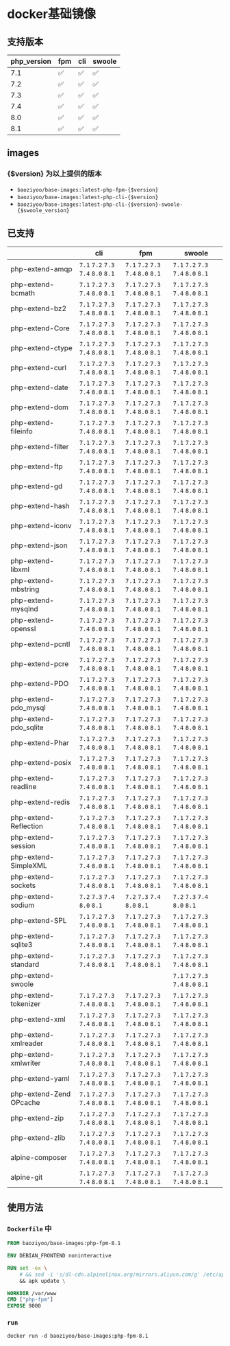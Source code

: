 # docker基础镜像

## 支持版本

| php_version | fpm | cli | swoole |
|-------------|-----|-----|--------|
| 7.1         | ✅   | ✅   | ✅      |
| 7.2         | ✅   | ✅   | ✅      |
| 7.3         | ✅   | ✅   | ✅      |
| 7.4         | ✅   | ✅   | ✅      |
| 8.0         | ✅   | ✅   | ✅      |
| 8.1         | ✅   | ✅   | ✅      |

## images

### {$version} 为以上提供的版本

* `baoziyoo/base-images:latest-php-fpm-{$version}`
* `baoziyoo/base-images:latest-php-cli-{$version}`
* `baoziyoo/base-images:latest-php-cli-{$version}-swoole-{$swoole_version}`

## 已支持

|                         | cli                                 | fpm                                 | swoole                              |
|-------------------------|-------------------------------------|-------------------------------------|-------------------------------------|
| php-extend-amqp         | `7.1` `7.2` `7.3` `7.4` `8.0` `8.1` | `7.1` `7.2` `7.3` `7.4` `8.0` `8.1` | `7.1` `7.2` `7.3` `7.4` `8.0` `8.1` | 
| php-extend-bcmath       | `7.1` `7.2` `7.3` `7.4` `8.0` `8.1` | `7.1` `7.2` `7.3` `7.4` `8.0` `8.1` | `7.1` `7.2` `7.3` `7.4` `8.0` `8.1` | 
| php-extend-bz2          | `7.1` `7.2` `7.3` `7.4` `8.0` `8.1` | `7.1` `7.2` `7.3` `7.4` `8.0` `8.1` | `7.1` `7.2` `7.3` `7.4` `8.0` `8.1` | 
| php-extend-Core         | `7.1` `7.2` `7.3` `7.4` `8.0` `8.1` | `7.1` `7.2` `7.3` `7.4` `8.0` `8.1` | `7.1` `7.2` `7.3` `7.4` `8.0` `8.1` | 
| php-extend-ctype        | `7.1` `7.2` `7.3` `7.4` `8.0` `8.1` | `7.1` `7.2` `7.3` `7.4` `8.0` `8.1` | `7.1` `7.2` `7.3` `7.4` `8.0` `8.1` | 
| php-extend-curl         | `7.1` `7.2` `7.3` `7.4` `8.0` `8.1` | `7.1` `7.2` `7.3` `7.4` `8.0` `8.1` | `7.1` `7.2` `7.3` `7.4` `8.0` `8.1` | 
| php-extend-date         | `7.1` `7.2` `7.3` `7.4` `8.0` `8.1` | `7.1` `7.2` `7.3` `7.4` `8.0` `8.1` | `7.1` `7.2` `7.3` `7.4` `8.0` `8.1` | 
| php-extend-dom          | `7.1` `7.2` `7.3` `7.4` `8.0` `8.1` | `7.1` `7.2` `7.3` `7.4` `8.0` `8.1` | `7.1` `7.2` `7.3` `7.4` `8.0` `8.1` | 
| php-extend-fileinfo     | `7.1` `7.2` `7.3` `7.4` `8.0` `8.1` | `7.1` `7.2` `7.3` `7.4` `8.0` `8.1` | `7.1` `7.2` `7.3` `7.4` `8.0` `8.1` | 
| php-extend-filter       | `7.1` `7.2` `7.3` `7.4` `8.0` `8.1` | `7.1` `7.2` `7.3` `7.4` `8.0` `8.1` | `7.1` `7.2` `7.3` `7.4` `8.0` `8.1` | 
| php-extend-ftp          | `7.1` `7.2` `7.3` `7.4` `8.0` `8.1` | `7.1` `7.2` `7.3` `7.4` `8.0` `8.1` | `7.1` `7.2` `7.3` `7.4` `8.0` `8.1` | 
| php-extend-gd           | `7.1` `7.2` `7.3` `7.4` `8.0` `8.1` | `7.1` `7.2` `7.3` `7.4` `8.0` `8.1` | `7.1` `7.2` `7.3` `7.4` `8.0` `8.1` | 
| php-extend-hash         | `7.1` `7.2` `7.3` `7.4` `8.0` `8.1` | `7.1` `7.2` `7.3` `7.4` `8.0` `8.1` | `7.1` `7.2` `7.3` `7.4` `8.0` `8.1` | 
| php-extend-iconv        | `7.1` `7.2` `7.3` `7.4` `8.0` `8.1` | `7.1` `7.2` `7.3` `7.4` `8.0` `8.1` | `7.1` `7.2` `7.3` `7.4` `8.0` `8.1` | 
| php-extend-json         | `7.1` `7.2` `7.3` `7.4` `8.0` `8.1` | `7.1` `7.2` `7.3` `7.4` `8.0` `8.1` | `7.1` `7.2` `7.3` `7.4` `8.0` `8.1` | 
| php-extend-libxml       | `7.1` `7.2` `7.3` `7.4` `8.0` `8.1` | `7.1` `7.2` `7.3` `7.4` `8.0` `8.1` | `7.1` `7.2` `7.3` `7.4` `8.0` `8.1` | 
| php-extend-mbstring     | `7.1` `7.2` `7.3` `7.4` `8.0` `8.1` | `7.1` `7.2` `7.3` `7.4` `8.0` `8.1` | `7.1` `7.2` `7.3` `7.4` `8.0` `8.1` | 
| php-extend-mysqlnd      | `7.1` `7.2` `7.3` `7.4` `8.0` `8.1` | `7.1` `7.2` `7.3` `7.4` `8.0` `8.1` | `7.1` `7.2` `7.3` `7.4` `8.0` `8.1` | 
| php-extend-openssl      | `7.1` `7.2` `7.3` `7.4` `8.0` `8.1` | `7.1` `7.2` `7.3` `7.4` `8.0` `8.1` | `7.1` `7.2` `7.3` `7.4` `8.0` `8.1` | 
| php-extend-pcntl        | `7.1` `7.2` `7.3` `7.4` `8.0` `8.1` | `7.1` `7.2` `7.3` `7.4` `8.0` `8.1` | `7.1` `7.2` `7.3` `7.4` `8.0` `8.1` | 
| php-extend-pcre         | `7.1` `7.2` `7.3` `7.4` `8.0` `8.1` | `7.1` `7.2` `7.3` `7.4` `8.0` `8.1` | `7.1` `7.2` `7.3` `7.4` `8.0` `8.1` | 
| php-extend-PDO          | `7.1` `7.2` `7.3` `7.4` `8.0` `8.1` | `7.1` `7.2` `7.3` `7.4` `8.0` `8.1` | `7.1` `7.2` `7.3` `7.4` `8.0` `8.1` | 
| php-extend-pdo_mysql    | `7.1` `7.2` `7.3` `7.4` `8.0` `8.1` | `7.1` `7.2` `7.3` `7.4` `8.0` `8.1` | `7.1` `7.2` `7.3` `7.4` `8.0` `8.1` | 
| php-extend-pdo_sqlite   | `7.1` `7.2` `7.3` `7.4` `8.0` `8.1` | `7.1` `7.2` `7.3` `7.4` `8.0` `8.1` | `7.1` `7.2` `7.3` `7.4` `8.0` `8.1` | 
| php-extend-Phar         | `7.1` `7.2` `7.3` `7.4` `8.0` `8.1` | `7.1` `7.2` `7.3` `7.4` `8.0` `8.1` | `7.1` `7.2` `7.3` `7.4` `8.0` `8.1` | 
| php-extend-posix        | `7.1` `7.2` `7.3` `7.4` `8.0` `8.1` | `7.1` `7.2` `7.3` `7.4` `8.0` `8.1` | `7.1` `7.2` `7.3` `7.4` `8.0` `8.1` | 
| php-extend-readline     | `7.1` `7.2` `7.3` `7.4` `8.0` `8.1` | `7.1` `7.2` `7.3` `7.4` `8.0` `8.1` | `7.1` `7.2` `7.3` `7.4` `8.0` `8.1` | 
| php-extend-redis        | `7.1` `7.2` `7.3` `7.4` `8.0` `8.1` | `7.1` `7.2` `7.3` `7.4` `8.0` `8.1` | `7.1` `7.2` `7.3` `7.4` `8.0` `8.1` | 
| php-extend-Reflection   | `7.1` `7.2` `7.3` `7.4` `8.0` `8.1` | `7.1` `7.2` `7.3` `7.4` `8.0` `8.1` | `7.1` `7.2` `7.3` `7.4` `8.0` `8.1` | 
| php-extend-session      | `7.1` `7.2` `7.3` `7.4` `8.0` `8.1` | `7.1` `7.2` `7.3` `7.4` `8.0` `8.1` | `7.1` `7.2` `7.3` `7.4` `8.0` `8.1` | 
| php-extend-SimpleXML    | `7.1` `7.2` `7.3` `7.4` `8.0` `8.1` | `7.1` `7.2` `7.3` `7.4` `8.0` `8.1` | `7.1` `7.2` `7.3` `7.4` `8.0` `8.1` | 
| php-extend-sockets      | `7.1` `7.2` `7.3` `7.4` `8.0` `8.1` | `7.1` `7.2` `7.3` `7.4` `8.0` `8.1` | `7.1` `7.2` `7.3` `7.4` `8.0` `8.1` | 
| php-extend-sodium       | `7.2` `7.3` `7.4` `8.0` `8.1`       | `7.2` `7.3` `7.4` `8.0` `8.1`       | `7.2` `7.3` `7.4` `8.0` `8.1`       | 
| php-extend-SPL          | `7.1` `7.2` `7.3` `7.4` `8.0` `8.1` | `7.1` `7.2` `7.3` `7.4` `8.0` `8.1` | `7.1` `7.2` `7.3` `7.4` `8.0` `8.1` | 
| php-extend-sqlite3      | `7.1` `7.2` `7.3` `7.4` `8.0` `8.1` | `7.1` `7.2` `7.3` `7.4` `8.0` `8.1` | `7.1` `7.2` `7.3` `7.4` `8.0` `8.1` | 
| php-extend-standard     | `7.1` `7.2` `7.3` `7.4` `8.0` `8.1` | `7.1` `7.2` `7.3` `7.4` `8.0` `8.1` | `7.1` `7.2` `7.3` `7.4` `8.0` `8.1` | 
| php-extend-swoole       |                                     |                                     | `7.1` `7.2` `7.3` `7.4` `8.0` `8.1` | 
| php-extend-tokenizer    | `7.1` `7.2` `7.3` `7.4` `8.0` `8.1` | `7.1` `7.2` `7.3` `7.4` `8.0` `8.1` | `7.1` `7.2` `7.3` `7.4` `8.0` `8.1` | 
| php-extend-xml          | `7.1` `7.2` `7.3` `7.4` `8.0` `8.1` | `7.1` `7.2` `7.3` `7.4` `8.0` `8.1` | `7.1` `7.2` `7.3` `7.4` `8.0` `8.1` | 
| php-extend-xmlreader    | `7.1` `7.2` `7.3` `7.4` `8.0` `8.1` | `7.1` `7.2` `7.3` `7.4` `8.0` `8.1` | `7.1` `7.2` `7.3` `7.4` `8.0` `8.1` | 
| php-extend-xmlwriter    | `7.1` `7.2` `7.3` `7.4` `8.0` `8.1` | `7.1` `7.2` `7.3` `7.4` `8.0` `8.1` | `7.1` `7.2` `7.3` `7.4` `8.0` `8.1` | 
| php-extend-yaml         | `7.1` `7.2` `7.3` `7.4` `8.0` `8.1` | `7.1` `7.2` `7.3` `7.4` `8.0` `8.1` | `7.1` `7.2` `7.3` `7.4` `8.0` `8.1` | 
| php-extend-Zend OPcache | `7.1` `7.2` `7.3` `7.4` `8.0` `8.1` | `7.1` `7.2` `7.3` `7.4` `8.0` `8.1` | `7.1` `7.2` `7.3` `7.4` `8.0` `8.1` | 
| php-extend-zip          | `7.1` `7.2` `7.3` `7.4` `8.0` `8.1` | `7.1` `7.2` `7.3` `7.4` `8.0` `8.1` | `7.1` `7.2` `7.3` `7.4` `8.0` `8.1` | 
| php-extend-zlib         | `7.1` `7.2` `7.3` `7.4` `8.0` `8.1` | `7.1` `7.2` `7.3` `7.4` `8.0` `8.1` | `7.1` `7.2` `7.3` `7.4` `8.0` `8.1` | 
| alpine-composer         | `7.1` `7.2` `7.3` `7.4` `8.0` `8.1` | `7.1` `7.2` `7.3` `7.4` `8.0` `8.1` | `7.1` `7.2` `7.3` `7.4` `8.0` `8.1` | 
| alpine-git              | `7.1` `7.2` `7.3` `7.4` `8.0` `8.1` | `7.1` `7.2` `7.3` `7.4` `8.0` `8.1` | `7.1` `7.2` `7.3` `7.4` `8.0` `8.1` | 

## 使用方法

### `Dockerfile` 中

```dockerfile
FROM baoziyoo/base-images:php-fpm-8.1

ENV DEBIAN_FRONTEND noninteractive

RUN set -ex \
    # && sed -i 's/dl-cdn.alpinelinux.org/mirrors.aliyun.com/g' /etc/apk/repositories \
    && apk update \

WORKDIR /var/www
CMD ["php-fpm"]
EXPOSE 9000

```

### `run`
```
docker run -d baoziyoo/base-images:php-fpm-8.1
```